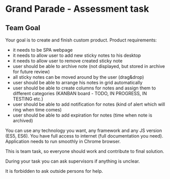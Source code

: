 # Grand Parade - Assessment task

## Team Goal

Your goal is to create and finish custom product. Product requirements: 

- it needs to be SPA webpage
- it needs to allow user to add new sticky notes to his desktop
- it needs to allow user to remove created sticky note
- user should be able to archive note (not displayed, but stored in archive for future review)
- all sticky notes can be moved around by the user (drag&drop)
- user should be able to arrange his notes in grid automatically
- user should be able to create columns for notes and assign them to different categories (KANBAN board - TODO, IN PROGRESS, IN TESTING etc.)
- user should be able to add notification for notes (kind of alert which will ring when time comes)
- user should be able to add expiration for notes (time when note is archived)

You can use any technology you want, any framework and any JS version (ES5, ES6). You have full access to internet (full documentation you need). Application needs to run smoothly in Chrome browser. 

This is team task, so everyone should work and contribute to final solution. 

During your task you can ask supervisors if anything is unclear. 

It is forbidden to ask outside persons for help. 
